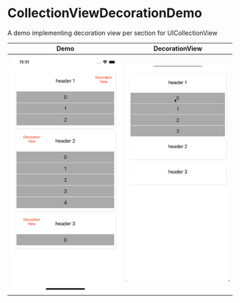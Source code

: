 # CollectionViewDecorationDemo
A demo implementing decoration view per section for UICollectionView 


Demo         |  DecorationView
:-------------------------:|:-------------------------:
![](https://github.com/ayman-ibrahim/CollectionViewDecorationDemo/blob/master/media/DecorationViewSH.png)  |  ![](https://github.com/ayman-ibrahim/CollectionViewDecorationDemo/blob/master/media/DecorationView.gif)
